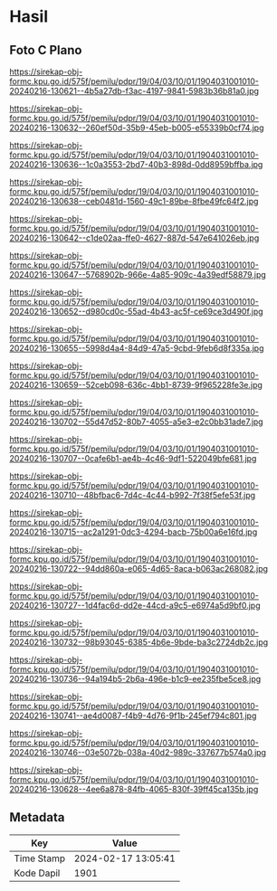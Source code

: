 # Hasil

## Foto C Plano

https://sirekap-obj-formc.kpu.go.id/575f/pemilu/pdpr/19/04/03/10/01/1904031001010-20240216-130621--4b5a27db-f3ac-4197-9841-5983b36b81a0.jpg

https://sirekap-obj-formc.kpu.go.id/575f/pemilu/pdpr/19/04/03/10/01/1904031001010-20240216-130632--260ef50d-35b9-45eb-b005-e55339b0cf74.jpg

https://sirekap-obj-formc.kpu.go.id/575f/pemilu/pdpr/19/04/03/10/01/1904031001010-20240216-130636--1c0a3553-2bd7-40b3-898d-0dd8959bffba.jpg

https://sirekap-obj-formc.kpu.go.id/575f/pemilu/pdpr/19/04/03/10/01/1904031001010-20240216-130638--ceb0481d-1560-49c1-89be-8fbe49fc64f2.jpg

https://sirekap-obj-formc.kpu.go.id/575f/pemilu/pdpr/19/04/03/10/01/1904031001010-20240216-130642--c1de02aa-ffe0-4627-887d-547e641026eb.jpg

https://sirekap-obj-formc.kpu.go.id/575f/pemilu/pdpr/19/04/03/10/01/1904031001010-20240216-130647--5768902b-966e-4a85-909c-4a39edf58879.jpg

https://sirekap-obj-formc.kpu.go.id/575f/pemilu/pdpr/19/04/03/10/01/1904031001010-20240216-130652--d980cd0c-55ad-4b43-ac5f-ce69ce3d490f.jpg

https://sirekap-obj-formc.kpu.go.id/575f/pemilu/pdpr/19/04/03/10/01/1904031001010-20240216-130655--5998d4a4-84d9-47a5-9cbd-9feb6d8f335a.jpg

https://sirekap-obj-formc.kpu.go.id/575f/pemilu/pdpr/19/04/03/10/01/1904031001010-20240216-130659--52ceb098-636c-4bb1-8739-9f965228fe3e.jpg

https://sirekap-obj-formc.kpu.go.id/575f/pemilu/pdpr/19/04/03/10/01/1904031001010-20240216-130702--55d47d52-80b7-4055-a5e3-e2c0bb31ade7.jpg

https://sirekap-obj-formc.kpu.go.id/575f/pemilu/pdpr/19/04/03/10/01/1904031001010-20240216-130707--0cafe6b1-ae4b-4c46-9df1-522049bfe681.jpg

https://sirekap-obj-formc.kpu.go.id/575f/pemilu/pdpr/19/04/03/10/01/1904031001010-20240216-130710--48bfbac6-7d4c-4c44-b992-7f38f5efe53f.jpg

https://sirekap-obj-formc.kpu.go.id/575f/pemilu/pdpr/19/04/03/10/01/1904031001010-20240216-130715--ac2a1291-0dc3-4294-bacb-75b00a6e16fd.jpg

https://sirekap-obj-formc.kpu.go.id/575f/pemilu/pdpr/19/04/03/10/01/1904031001010-20240216-130722--94dd860a-e065-4d65-8aca-b063ac268082.jpg

https://sirekap-obj-formc.kpu.go.id/575f/pemilu/pdpr/19/04/03/10/01/1904031001010-20240216-130727--1d4fac6d-dd2e-44cd-a9c5-e6974a5d9bf0.jpg

https://sirekap-obj-formc.kpu.go.id/575f/pemilu/pdpr/19/04/03/10/01/1904031001010-20240216-130732--98b93045-6385-4b6e-9bde-ba3c2724db2c.jpg

https://sirekap-obj-formc.kpu.go.id/575f/pemilu/pdpr/19/04/03/10/01/1904031001010-20240216-130736--94a194b5-2b6a-496e-b1c9-ee235fbe5ce8.jpg

https://sirekap-obj-formc.kpu.go.id/575f/pemilu/pdpr/19/04/03/10/01/1904031001010-20240216-130741--ae4d0087-f4b9-4d76-9f1b-245ef794c801.jpg

https://sirekap-obj-formc.kpu.go.id/575f/pemilu/pdpr/19/04/03/10/01/1904031001010-20240216-130746--03e5072b-038a-40d2-989c-337677b574a0.jpg

https://sirekap-obj-formc.kpu.go.id/575f/pemilu/pdpr/19/04/03/10/01/1904031001010-20240216-130628--4ee6a878-84fb-4065-830f-39ff45ca135b.jpg


## Metadata

| Key        | Value               |
| ---------- | ------------------- |
| Time Stamp | 2024-02-17 13:05:41 |
| Kode Dapil | 1901                |



